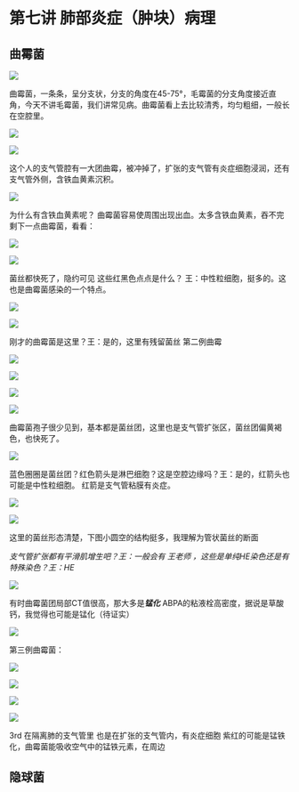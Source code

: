 # 第七讲 肺部炎症（肿块）病理
## 曲霉菌

![](./_image/0c96b6eae49a4a3f30e962d7b35518d.jpg)

曲霉菌，一条条，呈分支状，分支的角度在45-75°，毛霉菌的分支角度接近直角，今天不讲毛霉菌，我们讲常见病。曲霉菌看上去比较清秀，均匀粗细，一般长在空腔里。

![](./_image/28c8df17ae22cc6a1565301b87f7bd7.jpg)

![](./_image/7067a89969abbbf0835bd2ddb3052f0.jpg)

这个人的支气管腔有一大团曲霉，被冲掉了，扩张的支气管有炎症细胞浸润，还有支气管外侧，含铁血黄素沉积。

![](./_image/ffedc7574b6e5753b42dcc7997ddf55.jpg)

为什么有含铁血黄素呢？
曲霉菌容易使周围出现出血。太多含铁血黄素，吞不完
剩下一点曲霉菌，看看：

![](./_image/aee19ced16a02a752e7ae8ec553d8e5.jpg)

![](./_image/fab16e35d9e956a93740a8a056ea425.jpg)

菌丝都快死了，隐约可见
这些红黑色点点是什么？
王：中性粒细胞，挺多的。这也是曲霉菌感染的一个特点。

![](./_image/dc923e3304681e621e824f36c264a5f.jpg)

![](./_image/38ec0848108835222a051e330284072.jpg)

刚才的曲霉菌是这里？王：是的，这里有残留菌丝
第二例曲霉

![](./_image/f9b5c09a54693863971b12d109820e8.jpg)

![](./_image/9bc17483e770c0718ce78dc8ccb084a.jpg)

![](./_image/c43ac5363b2aa71497d797815b9149c.jpg)

![](./_image/2c97a7caa8e7a0da1f952d87e4d63d0.jpg)

曲霉菌孢子很少见到，基本都是菌丝团，这里也是支气管扩张区，菌丝团偏黄褐色，也快死了。


![](./_image/72ed1875490cb2a60b12467a2490bba.jpg)

蓝色圈圈是菌丝团？红色箭头是淋巴细胞？这是空腔边缘吗？王：是的，红箭头也可能是中性粒细胞。
红箭是支气管粘膜有炎症。

![](./_image/8b0bea7c9fc7baf8dc13d12da298397.jpg)


![](./_image/fb01e91e67f84d6b72fc62e19990f30.jpg)

这里的菌丝形态清楚，下图小圆空的结构挺多，我理解为管状菌丝的断面

*支气管扩张都有平滑肌增生吧？王：一般会有*
*王老师 ，这些是单纯HE染色还是有特殊染色？王：HE*

![](./_image/dcb7aeabb0c4a027eae967c5e342325.jpg)

有时曲霉菌团局部CT值很高，那大多是***锰化***
ABPA的粘液栓高密度，据说是草酸钙，我觉得也可能是锰化（待证实）

![](./_image/696bb29f6243cf2584264bd0f92d20a.jpg)


第三例曲霉菌：

![](./_image/cc79739f747755606cdf58a5039ef8c.jpg)

![](./_image/4b65c31b70bfaf609038f5c46dd6561.jpg)

![](./_image/0ec1cc4ad7e152f4fb1c18b657bfb37.jpg)



![](./_image/fd51c1c1858db6b0d087e9e7cf9e361.jpg)

3rd 在隔离肺的支气管里
也是在扩张的支气管内，有炎症细胞
紫红的可能是锰铁化，曲霉菌能吸收空气中的锰铁元素，在周边

## 隐球菌





